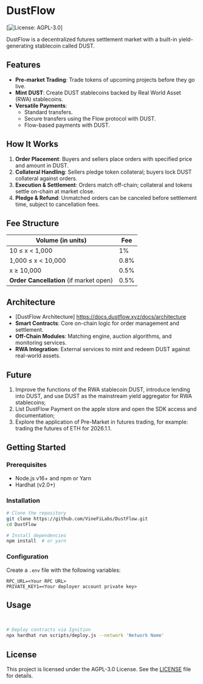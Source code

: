# DustFlow

[![License: AGPL-3.0](https://img.shields.io/badge/License-AGPL%20v3-blue.svg)]

DustFlow is a decentralized futures settlement market with a built-in yield-generating stablecoin called DUST.  

## Features
- **Pre-market Trading**: Trade tokens of upcoming projects before they go live. 
- **Mint DUST**: Create DUST stablecoins backed by Real World Asset (RWA) stablecoins.  
- **Versatile Payments**:
  - Standard transfers.
  - Secure transfers using the Flow protocol with DUST.
  - Flow-based payments with DUST.

## How It Works
1. **Order Placement**: Buyers and sellers place orders with specified price and amount in DUST.
2. **Collateral Handling**: Sellers pledge token collateral; buyers lock DUST collateral against orders.
3. **Execution & Settlement**: Orders match off-chain; collateral and tokens settle on-chain at market close.
4. **Pledge & Refund**: Unmatched orders can be canceled before settlement time, subject to cancellation fees.

## Fee Structure
| Volume (in units)                            | Fee      |
|----------------------------------------------|----------|
| 10 ≤ x < 1,000                               | 1%       |
| 1,000 ≤ x < 10,000                           | 0.8%     |
| x ≥ 10,000                                   | 0.5%     |
| **Order Cancellation** (if market open)      | 0.5%     |

## Architecture
- [DustFlow Architecture] <https://docs.dustflow.xyz/docs/architecture>
- **Smart Contracts**: Core on-chain logic for order management and settlement.
- **Off-Chain Modules**: Matching engine, auction algorithms, and monitoring services.
- **RWA Integration**: External services to mint and redeem DUST against real-world assets.

## Future
1. Improve the functions of the RWA stablecoin DUST, introduce lending into DUST, and use DUST as the mainstream yield aggregator for RWA stablecoins;  
2. List DustFlow Payment on the apple store and open the SDK access and documentation;  
3. Explore the application of Pre-Market in futures trading, for example: trading the futures of ETH for 2026.1.1.  

## Getting Started
### Prerequisites
- Node.js v16+ and npm or Yarn
- Hardhat (v2.0+)

### Installation
```bash
# Clone the repository
git clone https://github.com/VineFiLabs/DustFlow.git
cd DustFlow

# Install dependencies
npm install  # or yarn
```

### Configuration
Create a `.env` file with the following variables:
```
RPC_URL=<Your RPC URL>
PRIVATE_KEY1=<Your deployer account private key>
```

## Usage
```bash


# Deploy contracts via Ignition
npx hardhat run scripts/deploy.js --network 'Network Name'
```

## License
This project is licensed under the AGPL-3.0 License. See the [LICENSE](LICENSE) file for details.